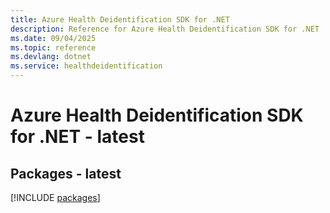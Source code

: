 ```yaml
---
title: Azure Health Deidentification SDK for .NET
description: Reference for Azure Health Deidentification SDK for .NET
ms.date: 09/04/2025
ms.topic: reference
ms.devlang: dotnet
ms.service: healthdeidentification
---
```

# Azure Health Deidentification SDK for .NET - latest
## Packages - latest
[!INCLUDE [packages](health-deidentification-index.md)]